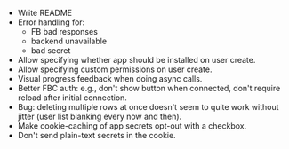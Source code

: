 * Write README
* Error handling for:
  - FB bad responses
  - backend unavailable
  - bad secret
* Allow specifying whether app should be installed on user create.
* Allow specifying custom permissions on user create.
* Visual progress feedback when doing async calls.
* Better FBC auth: e.g., don't show button when connected, don't require reload after initial connection.
* Bug: deleting multiple rows at once doesn't seem to quite work without jitter (user list blanking every now and then).
* Make cookie-caching of app secrets opt-out with a checkbox.
* Don't send plain-text secrets in the cookie.
